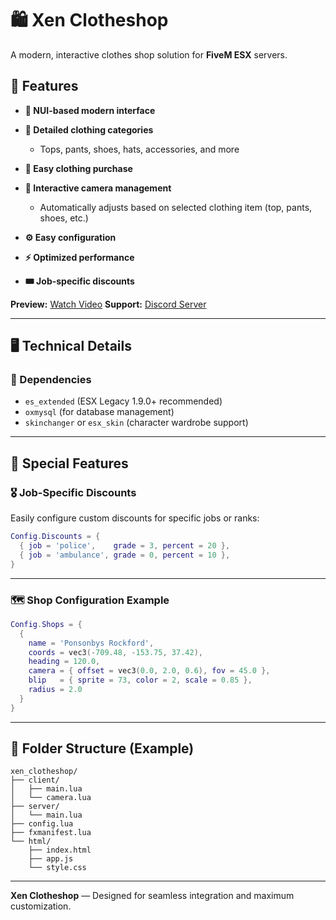 # 🛍️ Xen Clotheshop

A modern, interactive clothes shop solution for **FiveM ESX** servers.

## 🌟 Features

* **🎨 NUI-based modern interface**
* **👔 Detailed clothing categories**

  * Tops, pants, shoes, hats, accessories, and more
* **🛒 Easy clothing purchase**
* **🎥 Interactive camera management**

  * Automatically adjusts based on selected clothing item (top, pants, shoes, etc.)
* **⚙️ Easy configuration**
* **⚡ Optimized performance**
* **🎟️ Job-specific discounts**

**Preview:** [Watch Video](https://www.youtube.com/watch?v=cdmq1v2u-R4)
**Support:** [Discord Server](https://discord.gg/43QuRqqUgV)

---

## 🖥️ Technical Details

### 🔧 Dependencies

* `es_extended` (ESX Legacy 1.9.0+ recommended)
* `oxmysql` (for database management)
* `skinchanger` or `esx_skin` (character wardrobe support)

---

## 🎯 Special Features

### 🎖️ Job-Specific Discounts

Easily configure custom discounts for specific jobs or ranks:

```lua
Config.Discounts = {
  { job = 'police',    grade = 3, percent = 20 },
  { job = 'ambulance', grade = 0, percent = 10 },
}
```

---

### 🗺️ Shop Configuration Example

```lua
Config.Shops = {
  {
    name = 'Ponsonbys Rockford',
    coords = vec3(-709.48, -153.75, 37.42),
    heading = 120.0,
    camera = { offset = vec3(0.0, 2.0, 0.6), fov = 45.0 },
    blip   = { sprite = 73, color = 2, scale = 0.85 },
    radius = 2.0
  }
}
```

---

## 📂 Folder Structure (Example)

```
xen_clotheshop/
├── client/
│   ├── main.lua
│   └── camera.lua
├── server/
│   └── main.lua
├── config.lua
├── fxmanifest.lua
└── html/
    ├── index.html
    ├── app.js
    └── style.css
```

---

**Xen Clotheshop** — Designed for seamless integration and maximum customization.
